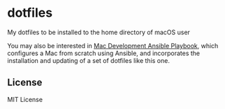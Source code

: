 # dotfiles

My dotfiles to be installed to the home directory of macOS user

You may also be interested in [Mac Development Ansible Playbook](https://github.com/geerlingguy/mac-dev-playbook), which configures a Mac from scratch using Ansible, and incorporates the installation and updating of a set of dotfiles like this one.

## License

MIT License
